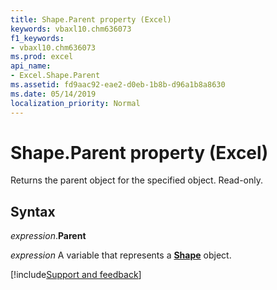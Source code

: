 ```yaml
---
title: Shape.Parent property (Excel)
keywords: vbaxl10.chm636073
f1_keywords:
- vbaxl10.chm636073
ms.prod: excel
api_name:
- Excel.Shape.Parent
ms.assetid: fd9aac92-eae2-d0eb-1b8b-d96a1b8a8630
ms.date: 05/14/2019
localization_priority: Normal
---
```



# Shape.Parent property (Excel)

Returns the parent object for the specified object. Read-only.


## Syntax

_expression_.**Parent**

_expression_ A variable that represents a **[Shape](Excel.Shape.md)** object.




[!include[Support and feedback](~/includes/feedback-boilerplate.md)]